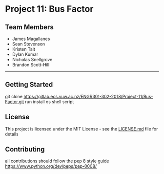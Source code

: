 # Project 11: Bus Factor

## Team Members
* James Magallanes 
* Sean Stevenson 
* Kristen Tait 
* Dylan Kumar 
* Nicholas Snellgrove 
* Brandon Scott-Hill

---

## Getting Started

git clone https://gitlab.ecs.vuw.ac.nz/ENGR301-302-2018/Project-11/Bus-Factor.git
run install os shell script

## License

This project is licensed under the MIT License - see the [LICENSE.md](LICENSE.md) file for details

## Contributing

all contributions should follow the pep 8 style guide
https://www.python.org/dev/peps/pep-0008/